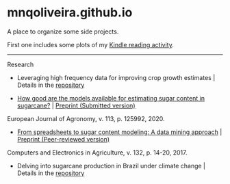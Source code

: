 # mnqoliveira.github.io

A place to organize some side projects. 

First one includes some plots of my [Kindle reading activity](https://mnqoliveira.github.io/kindle_activity/notebook.html).

----
Research

* Leveraging high frequency data for improving crop growth estimates | Details in the [repository](https://github.com/mnqoliveira/data-assimilation-tomato-models)

* [How good are the models available for estimating sugar content in sugarcane?](https://www.sciencedirect.com/science/article/abs/pii/S1161030119301273) | [Preprint (Submitted version)](http://repositorio.unicamp.br/acervo/detalhe/1231048?guid=1646849516949&returnUrl=%2fresultado%2flistar%3fguid%3d1646849516949%26quantidadePaginas%3d1%26codigoRegistro%3d1231048%231231048&i=2)
 
 European Journal of Agronomy, v. 113, p. 125992, 2020.

* [From spreadsheets to sugar content modeling: A data mining approach](https://doi.org/10.1016/j.compag.2016.11.012) | [Preprint (Peer-reviewed version)](http://repositorio.unicamp.br/acervo/detalhe/1187634?guid=1646849516949&returnUrl=%2fresultado%2flistar%3fguid%3d1646849516949%26quantidadePaginas%3d1%26codigoRegistro%3d1187634%231187634&i=1)
 
 Computers and Electronics in Agriculture, v. 132, p. 14-20, 2017.

* Delving into sugarcane production in Brazil under climate change | Details in the [repository](https://github.com/mnqoliveira/future-sugar)
